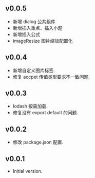 ## v0.0.5

- 新增 dialog 公共组件
- 新增插入重点、插入小题
- 新增插入公式
- imageResize 图片缩放配置化

## v0.0.4

- 新增自定义图片标签.
- 修复 accpet 传值类型要求不一致问题.

## v0.0.3

- lodash 按需加载.
- 修复没有 export default 的问题.

## v0.0.2

- 修改 package.json 配置.

## v0.0.1

- Initial version.
